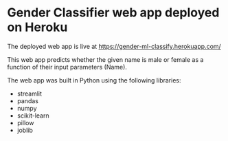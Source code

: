 # Gender Classifier web app deployed on Heroku

The deployed web app is live at https://gender-ml-classify.herokuapp.com/ 

This web app predicts whether the given name is male or female as a function of their input parameters (Name).

The web app was built in Python using the following libraries:
* streamlit
* pandas
* numpy
* scikit-learn
* pillow
* joblib
